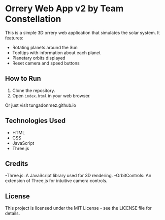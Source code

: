 # Orrery Web App v2 by Team Constellation

This is a simple 3D orrery web application that simulates the solar system. It features:

- Rotating planets around the Sun
- Tooltips with information about each planet
- Planetary orbits displayed
- Reset camera and speed buttons

## How to Run

1. Clone the repository.
2. Open `index.html` in your web browser.

Or just visit tungadonmez.github.io

## Technologies Used

- HTML
- CSS
- JavaScript
- Three.js

## Credits
-Three.js: A JavaScript library used for 3D rendering.
-OrbitControls: An extension of Three.js for intuitive camera controls.
## License
This project is licensed under the MIT License - see the LICENSE file for details.
